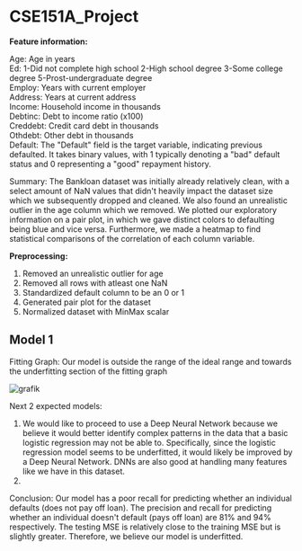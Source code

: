 # CSE151A_Project

**Feature information:**

Age: Age in years  
Ed: 1-Did not complete high school 2-High school degree 3-Some college degree 5-Prost-undergraduate degree  
Employ: Years with current employer  
Address: Years at current address  
Income: Household income in thousands  
Debtinc: Debt to income ratio (x100)  
Creddebt: Credit card debt in thousands  
Othdebt: Other debt in thousands  
Default: The "Default" field is the target variable, indicating previous defaulted. It takes binary values, with 1 typically denoting a "bad" default status and 0 representing a "good" repayment history.  

Summary: The Bankloan dataset was initially already relatively clean, with a select amount of NaN values that didn't heavily impact the dataset size which we subsequently dropped and cleaned. We also found an unrealistic outlier in the age column which we removed. We plotted our exploratory information on a pair plot, in which we gave distinct colors to defaulting being blue and vice versa. Furthermore, we made a heatmap to find statistical comparisons of the correlation of each column variable.

**Preprocessing:**
1. Removed an unrealistic outlier for age
2. Removed all rows with atleast one NaN
3. Standardized default column to be an 0 or 1
4. Generated pair plot for the dataset
5. Normalized dataset with MinMax scalar

## Model 1

Fitting Graph: Our model is outside the range of the ideal range and towards the underfitting section of the fitting graph

![grafik](https://github.com/austintnguyen/CSE151A_Project/assets/74422644/bf36c227-a93e-4252-b274-559cb981f009)

Next 2 expected models:

1. We would like to proceed to use a Deep Neural Network because we believe it would better identify complex patterns in the data that a basic logistic regression may not be able to. Specifically, since the logistic regression model seems to be underfitted, it would likely be improved by a Deep Neural Network. DNNs are also good at handling many features like we have in this dataset.
2.

Conclusion: Our model has a poor recall for predicting whether an individual defaults (does not pay off loan). The precision and recall for predicting whether an individual doesn't default (pays off loan) are 81% and 94% respectively. The testing MSE is relatively close to the training MSE but is slightly greater. Therefore, we believe our model is underfitted.
